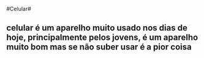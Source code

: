 #Celular#
## celular é um aparelho muito usado nos dias de hoje, principalmente pelos jovens, é um aparelho muito bom  mas se não suber usar é a pior coisa ##
